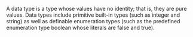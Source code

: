 A data type is a type whose values have no identity; that is, they are pure values. Data types include primitive built-in types (such as integer and string) as well as definable enumeration types (such as the predefined enumeration type boolean whose literals are false and true).